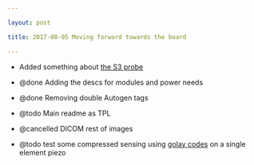 ```yaml
---

layout: post

title: 2017-08-05 Moving forward towards the board

---
```



-   Added something about [the S3 probe](/retired/loftus/source/s3/)

-   @done Adding the descs for modules and power needs

-   @done Removing double Autogen tags
-   @todo Main readme as TPL
-   @cancelled DICOM rest of images

-   @todo test some compressed sensing using [golay
    codes](/include/20170325/PulseCode.pdf) on a single element piezo

